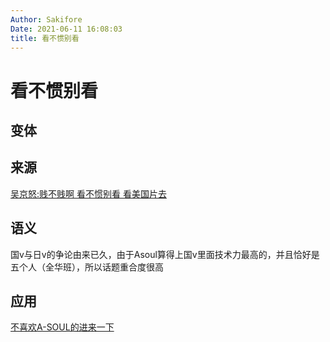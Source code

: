 ```yaml
---
Author: Sakifore
Date: 2021-06-11 16:08:03
title: 看不惯别看
---
```

# 看不惯别看

## 变体

## 来源

[吴京怒:贱不贱啊 看不惯别看 看美国片去](https://www.bilibili.com/video/BV17x411p7vY)

## 语义

国v与日v的争论由来已久，由于Asoul算得上国v里面技术力最高的，并且恰好是五个人（全华班），所以话题重合度很高

## 应用

[不喜欢A-SOUL的进来一下](https://www.bilibili.com/video/BV1kV411J7MW/?)